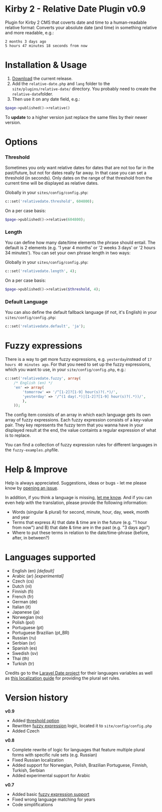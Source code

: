 # Kirby 2 - Relative Date Plugin v0.9
Plugin for Kirby 2 CMS that coverts date and time to a human-readable relative format: Converts your absolute date (and time) in something relative and more readable, e.g.: 
```
2 months 3 days ago
5 hours 47 minutes 18 seconds from now
``` 

# Installation & Usage
1. [Download](https://github.com/distantnative/kirby-relativedate/archive/develop.zip) the current release.
2. Add the ```relative-date.php``` and ```lang``` folder to the ```site/plugins/relative-date/``` directory. You probably need to create the ```relative-date```folder.
3. Then use it on any date field, e.g.: 
```php
$page->published()->relative()
```

To **update** to a higher version just replace the same files by their newer version.

# Options


### Threshold <a id="threshold"></a>
Sometimes you only want relative dates for dates that are not too far in the past/future, but not for dates really far away. In that case you can set a threshold (in seconds). Only dates on the range of that threshold from the current time will be displayed as relative dates.

Globally in your ```sites/config/config.php```:
```php
c::set('relativedate.threshold', 604800);
```

On a per case basis:
```php
$page->published()->relative(604800);
```

### Length
You can define how many date/time elements the phrase should entail. The default is 2 elements (e.g. '1 year 4 months' or '2 weeks 3 days' or '2 hours 34 minutes'). You can set your own phrase length in two ways:

Globally in your ```sites/config/config.php```:
```php
c::set('relativedate.length', 4);
```

On a per case basis:
```php
$page->published()->relative($threshold, 4);
```

### Default Language
You can also define the default fallback language (if not, it's English) in your ```sites/config/config.php```:

```php
c::set('relativedate.default', 'ja');
```

# Fuzzy expressions <a id="fuzzy"></a>
There is a way to get more fuzzy expressions, e.g. ```yesterday```instead of ```17 hours 40 minutes ago```. For that you need to set up the fuzzy expressions, which you want to use, in your ```site/config/config.php```, e.g.:

```php
c::set('relativedate.fuzzy', array(
    /* English (en) */
    'en' => array(
        'tomorrow' => '/^[1-2]?[1-9] hour(s)?(.*)/',
        'yesterday' => '/^(1 day(.*)|[1-2]?[1-9] hour(s)?(.*))/',
        ),
    ));
``` 
 
 The config item consists of an array in which each language gets its own array of fuzzy expressions. Each fuzzy expression consists of a key-value pair. They key represents the fuzzy term that you wanna have in your displayed result at the end, the value containts a regular expression of what is to replace.

 You can find a collection of fuzzy expression rules for different languages in the ```fuzzy-examples.php```file.

# Help & Improve
Help is always appreciated. Suggestions, ideas or bugs - let me please know by [opening an issue](https://github.com/distantnative/kirby-relativedate/issues).

In addition, if you think a language is missing, [let me know](https://github.com/distantnative/kirby-relativedate/issues/11). And if you can even help with the translation, please provide the following information:
- Words (singular & plural) for second, minute, hour, day, week, month and year
- Terms that express A) that date & time are in the future (e.g. "1 hour from now") and B) that date & time are in the past (e.g. "3 days ago")
- Where to put these terms in relation to the date/time-phrase (before, after, in between?)

# Languages supported

- English (en) *[default]*
- Arabic (ar) *[experimental]*
- Czech (cs)
- Dutch (nl)
- Finnish (fi)
- French (fr)
- German (de)
- Italian (it)
- Japanese (ja)
- Norwegian (no)
- Polish (pol)
- Portuguese (pt)
- Portuguese Brazilian (pt_BR)
- Russian (ru)
- Serbian (sr)
- Spanish (es)
- Swedish (sv)
- Thai (th)
- Turkish (tr)

Credits go to the [Laravel Date project](https://github.com/jenssegers/laravel-date/tree/master/src/lang) for their languages variables as well as [this localization guide](http://localization-guide.readthedocs.org/en/latest/l10n/pluralforms.html) for providing the plural set rules.

# Version history
**v0.9**
- Added [threshold option](#threshold)
- Rewritten [fuzzy expression](#fuzzy) logic, located it to ```site/config/config.php```
- Added Czech

**v0.8**
- Complete rewrite of logic for languages that feature multiple plural forms with specific rule sets (e.g. Russian)
- Fixed Russian localization
- Added support for Norwegian, Polish, Brazilian Portuguese, Finnish, Turkish, Serbian
- Added experimental support for Arabic

**v0.7**
- Added basic [fuzzy expression support](#fuzzy) 
- Fixed wrong language matching for years
- Code simplifications
